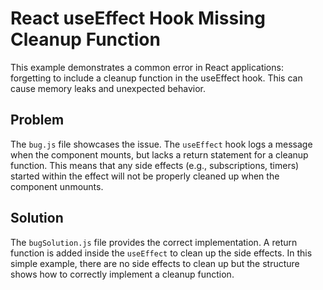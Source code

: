 # React useEffect Hook Missing Cleanup Function

This example demonstrates a common error in React applications: forgetting to include a cleanup function in the useEffect hook.  This can cause memory leaks and unexpected behavior.

## Problem
The `bug.js` file showcases the issue.  The `useEffect` hook logs a message when the component mounts, but lacks a return statement for a cleanup function.  This means that any side effects (e.g., subscriptions, timers) started within the effect will not be properly cleaned up when the component unmounts.

## Solution
The `bugSolution.js` file provides the correct implementation. A return function is added inside the `useEffect` to clean up the side effects.  In this simple example, there are no side effects to clean up but the structure shows how to correctly implement a cleanup function.